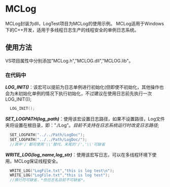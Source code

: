 # MCLog
MCLog封装为dll，LogTest项目为MCLog的使用示例。
MCLog适用于Windows下的C++开发，适用于多线程日志生产的线程安全的单例日志系统。
## 使用方法
VS项目属性中分别添加"MCLog.h","MCLOG.dll","MCLOG.lib"。
### 在代码中
***LOG_INIT()***：该宏可以提前为日志单例进行初始化(但即使不初始化，其他操作也会为未初始化单例的情况下执行初始化，不过建议在使用日志前先执行一次LOG_INIT());
```c++
  LOG_INIT();
```
***SET_LOGPATH(log_path)***：使用该宏设置日志路径，如果不设置路径，Log文件夹将设置在根目录，即："./Log"。*目前不支持在日志系统运行时改变日志路径*;
```c++
  SET_LOGPATH("../../Path/LogDoc");
  SET_LOGPATH("../../Path/LogDoc/");
  //其中'/'都可使用'\\'替代，末尾的'/','\\'可缺省
```
***WRITE_LOG(log_name,log_str)***：使用该宏写日志，可以在多线程环境下使用，MCLog保证线程安全。
```c++
  WRITE_LOG("LogFile.txt","this is log test\n");
  WRITE_LOG("LogFile.txt","this is log test");
  //换行符可缺省，*但日志名目前不可缺省*。
```
